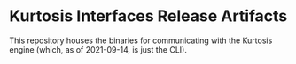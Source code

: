Kurtosis Interfaces Release Artifacts
=====================================
This repository houses the binaries for communicating with the Kurtosis engine (which, as of 2021-09-14, is just the CLI).

